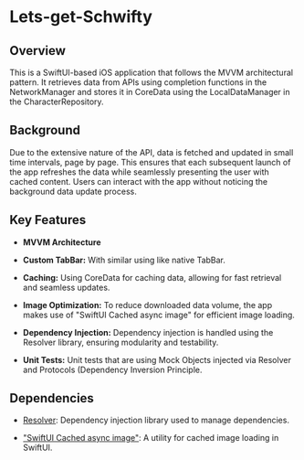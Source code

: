 # Lets-get-Schwifty

## Overview
This is a SwiftUI-based iOS application that follows the MVVM architectural pattern. It retrieves data from APIs using completion functions in the NetworkManager and stores it in CoreData using the LocalDataManager in the CharacterRepository.

## Background
Due to the extensive nature of the API, data is fetched and updated in small time intervals, page by page. This ensures that each subsequent launch of the app refreshes the data while seamlessly presenting the user with cached content. Users can interact with the app without noticing the background data update process.

## Key Features
- **MVVM Architecture**

- **Custom TabBar:** With similar using like native TabBar.

- **Caching:** Using CoreData for caching data, allowing for fast retrieval and seamless updates.

- **Image Optimization:** To reduce downloaded data volume, the app makes use of "SwiftUI Cached async image" for efficient image loading.

- **Dependency Injection:** Dependency injection is handled using the Resolver library, ensuring modularity and testability.

- **Unit Tests:** Unit tests that are using Mock Objects injected via Resolver and Protocols (Dependency Inversion Principle.


## Dependencies
- [Resolver](https://github.com/hmlongco/Resolver): Dependency injection library used to manage dependencies.

- ["SwiftUI Cached async image"](https://github.com/lorenzofiamingo/swiftui-cached-async-image): A utility for cached image loading in SwiftUI.
